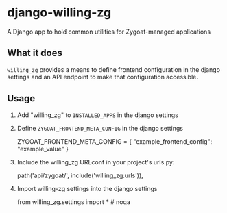# django-willing-zg
A Django app to hold common utilities for Zygoat-managed applications


## What it does
`willing_zg` provides a means to define frontend configuration in the django settings and an API endpoint to make that configuration accessible.

## Usage
1. Add "willing_zg" to `INSTALLED_APPS` in the django settings

2. Define `ZYGOAT_FRONTEND_META_CONFIG` in the django settings

    ZYGOAT_FRONTEND_META_CONFIG = { "example_frontend_config": "example_value" }

3. Include the willing_zg URLconf in your project's urls.py:

    path('api/zygoat/', include('willing_zg.urls')),

4. Import willing-zg settings into the django settings

   from willing_zg.settings import * # noqa
